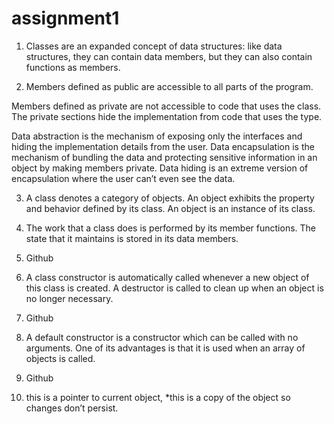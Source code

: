 # assignment1
1.	Classes are an expanded concept of data structures: like data structures, they can contain data members, but they can also contain functions as members.

2.	Members defined as public are accessible to all parts of the program.

Members defined as private are not accessible to code that uses the class. The private sections hide the implementation from code that uses the type.

Data abstraction is the mechanism of exposing only the interfaces and hiding the implementation details from the user.
Data encapsulation is the mechanism of bundling the data and protecting sensitive information in an object by making members private.
Data hiding is an extreme version of encapsulation where the user can’t even see the data.

3.	A class denotes a category of objects. An object exhibits the property and behavior defined by its class. An object is an instance of its class.

4.	The work that a class does is performed by its member functions. The state that it maintains is stored in its data members.

5.	Github 


6.	A class constructor is automatically called whenever a new object of this class is created. A destructor is called to clean up when an object is no longer necessary.

7.	Github 




8.	A default constructor is a constructor which can be called with no arguments. One of its advantages is that it is used when an array of objects is called.
9.	Github 

10.	 this is a pointer to current object, *this is a copy of the object so changes don’t persist.
